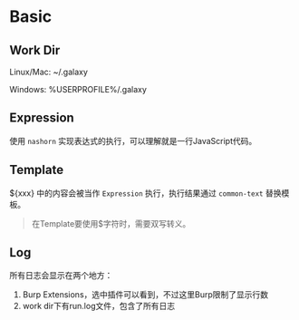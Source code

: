 # Basic

## Work Dir

Linux/Mac: ~/.galaxy

Windows: %USERPROFILE%/.galaxy

## Expression

使用 `nashorn` 实现表达式的执行，可以理解就是一行JavaScript代码。

## Template

${xxx} 中的内容会被当作 `Expression` 执行，执行结果通过 `common-text` 替换模板。

> 在Template要使用$字符时，需要双写转义。

## Log

所有日志会显示在两个地方：

1. Burp Extensions，选中插件可以看到，不过这里Burp限制了显示行数
2. work dir下有run.log文件，包含了所有日志
